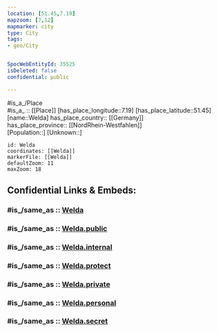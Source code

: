 ```yaml
---
location: [51.45,7.19] 
mapzoom: [7,12] 
mapmarker: city 
type: City
tags:
- geo/City


SpocWebEntityId: 35525
isDeleted: false
confidential: public

---
```

#is_a_/Place  
#is_a_ :: [[Place]] 
[has_place_longitude::7.19] 
[has_place_latitude::51.45] 
[name::Welda] 
has_place_country:: [[Germany]]  
has_place_province:: [[NordRhein-Westfahlen]]  
[Population::] 
[Unknown::] 


```leaflet
id: Welda
coordinates: [[Welda]] 
markerFile: [[Welda]] 
defaultZoom: 11 
maxZoom: 18
```


## Confidential Links & Embeds: 

### #is_/same_as :: [Welda](/_Standards/Earth/Continent/Europe/Europe~Central/Germany/Germany~West/Nordrhein-Westfalen/counties~NW/Höxter/cities~Höxter/Warburg/Welda.md) 

### #is_/same_as :: [Welda.public](/_public/Earth/Continent/Europe/Europe~Central/Germany/Germany~West/Nordrhein-Westfalen/counties~NW/Höxter/cities~Höxter/Warburg/Welda.public.md) 

### #is_/same_as :: [Welda.internal](/_internal/Earth/Continent/Europe/Europe~Central/Germany/Germany~West/Nordrhein-Westfalen/counties~NW/Höxter/cities~Höxter/Warburg/Welda.internal.md) 

### #is_/same_as :: [Welda.protect](/_protect/Earth/Continent/Europe/Europe~Central/Germany/Germany~West/Nordrhein-Westfalen/counties~NW/Höxter/cities~Höxter/Warburg/Welda.protect.md) 

### #is_/same_as :: [Welda.private](/_private/Earth/Continent/Europe/Europe~Central/Germany/Germany~West/Nordrhein-Westfalen/counties~NW/Höxter/cities~Höxter/Warburg/Welda.private.md) 

### #is_/same_as :: [Welda.personal](/_personal/Earth/Continent/Europe/Europe~Central/Germany/Germany~West/Nordrhein-Westfalen/counties~NW/Höxter/cities~Höxter/Warburg/Welda.personal.md) 

### #is_/same_as :: [Welda.secret](/_secret/Earth/Continent/Europe/Europe~Central/Germany/Germany~West/Nordrhein-Westfalen/counties~NW/Höxter/cities~Höxter/Warburg/Welda.secret.md)

